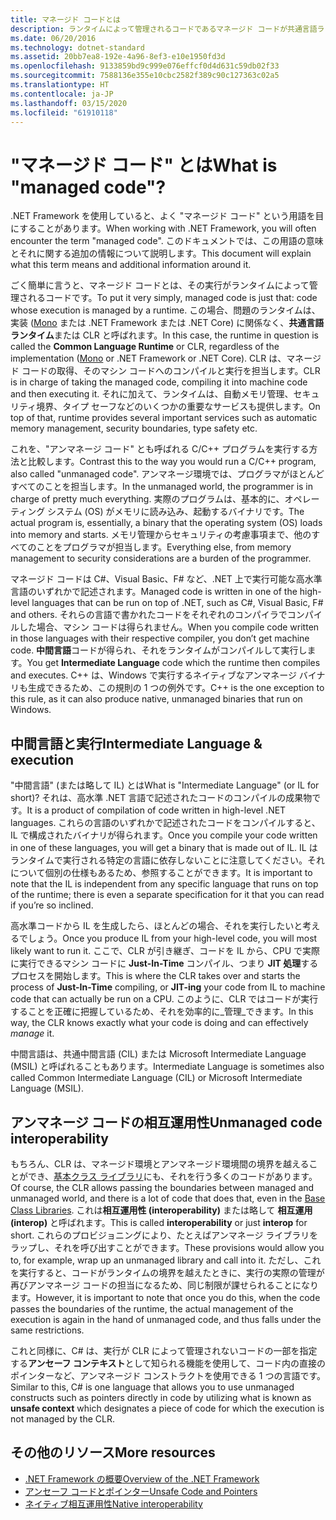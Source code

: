 ```yaml
---
title: マネージド コードとは
description: ランタイムによって管理されるコードであるマネージド コードが共通言語ランタイム (CLR) によってどのように管理されるかを説明します。
ms.date: 06/20/2016
ms.technology: dotnet-standard
ms.assetid: 20bb7ea8-192e-4a96-8ef3-e10e1950fd3d
ms.openlocfilehash: 9133859bd9c999e076effcf0d4d631c59db02f33
ms.sourcegitcommit: 7588136e355e10cbc2582f389c90c127363c02a5
ms.translationtype: HT
ms.contentlocale: ja-JP
ms.lasthandoff: 03/15/2020
ms.locfileid: "61910118"
---
```

# <a name="what-is-managed-code"></a><span data-ttu-id="1b0ae-103">"マネージド コード" とは</span><span class="sxs-lookup"><span data-stu-id="1b0ae-103">What is "managed code"?</span></span>

<span data-ttu-id="1b0ae-104">.NET Framework を使用していると、よく "マネージド コード" という用語を目にすることがあります。</span><span class="sxs-lookup"><span data-stu-id="1b0ae-104">When working with .NET Framework, you will often encounter the term "managed code".</span></span> <span data-ttu-id="1b0ae-105">このドキュメントでは、この用語の意味とそれに関する追加の情報について説明します。</span><span class="sxs-lookup"><span data-stu-id="1b0ae-105">This document will explain what this term means and additional information around it.</span></span>

<span data-ttu-id="1b0ae-106">ごく簡単に言うと、マネージド コードとは、その実行がランタイムによって管理されるコードです。</span><span class="sxs-lookup"><span data-stu-id="1b0ae-106">To put it very simply, managed code is just that: code whose execution is managed by a runtime.</span></span> <span data-ttu-id="1b0ae-107">この場合、問題のランタイムは、実装 ([Mono](https://www.mono-project.com/) または .NET Framework または .NET Core) に関係なく、**共通言語ランタイム**または CLR と呼ばれます。</span><span class="sxs-lookup"><span data-stu-id="1b0ae-107">In this case, the runtime in question is called the **Common Language Runtime** or CLR, regardless of the implementation ([Mono](https://www.mono-project.com/) or .NET Framework or .NET Core).</span></span> <span data-ttu-id="1b0ae-108">CLR は、マネージド コードの取得、そのマシン コードへのコンパイルと実行を担当します。</span><span class="sxs-lookup"><span data-stu-id="1b0ae-108">CLR is in charge of taking the managed code, compiling it into machine code and then executing it.</span></span> <span data-ttu-id="1b0ae-109">それに加えて、ランタイムは、自動メモリ管理、セキュリティ境界、タイプ セーフなどのいくつかの重要なサービスも提供します。</span><span class="sxs-lookup"><span data-stu-id="1b0ae-109">On top of that, runtime provides several important services such as automatic memory management, security boundaries, type safety etc.</span></span>

<span data-ttu-id="1b0ae-110">これを、"アンマネージ コード" とも呼ばれる C/C++ プログラムを実行する方法と比較します。</span><span class="sxs-lookup"><span data-stu-id="1b0ae-110">Contrast this to the way you would run a C/C++ program, also called "unmanaged code".</span></span> <span data-ttu-id="1b0ae-111">アンマネージ環境では、プログラマがほとんどすべてのことを担当します。</span><span class="sxs-lookup"><span data-stu-id="1b0ae-111">In the unmanaged world, the programmer is in charge of pretty much everything.</span></span> <span data-ttu-id="1b0ae-112">実際のプログラムは、基本的に、オペレーティング システム (OS) がメモリに読み込み、起動するバイナリです。</span><span class="sxs-lookup"><span data-stu-id="1b0ae-112">The actual program is, essentially, a binary that the operating system (OS) loads into memory and starts.</span></span> <span data-ttu-id="1b0ae-113">メモリ管理からセキュリティの考慮事項まで、他のすべてのことをプログラマが担当します。</span><span class="sxs-lookup"><span data-stu-id="1b0ae-113">Everything else, from memory management to security considerations are a burden of the programmer.</span></span>

<span data-ttu-id="1b0ae-114">マネージド コードは C#、Visual Basic、F# など、.NET 上で実行可能な高水準言語のいずれかで記述されます。</span><span class="sxs-lookup"><span data-stu-id="1b0ae-114">Managed code is written in one of the high-level languages that can be run on top of .NET, such as C#, Visual Basic, F# and others.</span></span> <span data-ttu-id="1b0ae-115">それらの言語で書かれたコードをそれぞれのコンパイラでコンパイルした場合、マシン コードは得られません。</span><span class="sxs-lookup"><span data-stu-id="1b0ae-115">When you compile code written in those languages with their respective compiler, you don’t get machine code.</span></span> <span data-ttu-id="1b0ae-116">**中間言語**コードが得られ、それをランタイムがコンパイルして実行します。</span><span class="sxs-lookup"><span data-stu-id="1b0ae-116">You get **Intermediate Language** code which the runtime then compiles and executes.</span></span> <span data-ttu-id="1b0ae-117">C++ は、Windows で実行するネイティブなアンマネージ バイナリも生成できるため、この規則の 1 つの例外です。</span><span class="sxs-lookup"><span data-stu-id="1b0ae-117">C++ is the one exception to this rule, as it can also produce native, unmanaged binaries that run on Windows.</span></span>

## <a name="intermediate-language--execution"></a><span data-ttu-id="1b0ae-118">中間言語と実行</span><span class="sxs-lookup"><span data-stu-id="1b0ae-118">Intermediate Language & execution</span></span>

<span data-ttu-id="1b0ae-119">"中間言語" (または略して IL) とは</span><span class="sxs-lookup"><span data-stu-id="1b0ae-119">What is "Intermediate Language" (or IL for short)?</span></span> <span data-ttu-id="1b0ae-120">それは、高水準 .NET 言語で記述されたコードのコンパイルの成果物です。</span><span class="sxs-lookup"><span data-stu-id="1b0ae-120">It is a product of compilation of code written in high-level .NET languages.</span></span> <span data-ttu-id="1b0ae-121">これらの言語のいずれかで記述されたコードをコンパイルすると、IL で構成されたバイナリが得られます。</span><span class="sxs-lookup"><span data-stu-id="1b0ae-121">Once you compile your code written in one of these languages, you will get a binary that is made out of IL.</span></span> <span data-ttu-id="1b0ae-122">IL はランタイムで実行される特定の言語に依存しないことに注意してください。それについて個別の仕様もあるため、参照することができます。</span><span class="sxs-lookup"><span data-stu-id="1b0ae-122">It is important to note that the IL is independent from any specific language that runs on top of the runtime; there is even a separate specification for it that you can read if you’re so inclined.</span></span>

<span data-ttu-id="1b0ae-123">高水準コードから IL を生成したら、ほとんどの場合、それを実行したいと考えるでしょう。</span><span class="sxs-lookup"><span data-stu-id="1b0ae-123">Once you produce IL from your high-level code, you will most likely want to run it.</span></span> <span data-ttu-id="1b0ae-124">ここで、CLR が引き継ぎ、コードを IL から、CPU で実際に実行できるマシン コードに **Just-In-Time** コンパイル、つまり **JIT 処理**するプロセスを開始します。</span><span class="sxs-lookup"><span data-stu-id="1b0ae-124">This is where the CLR takes over and starts the process of **Just-In-Time** compiling, or **JIT-ing** your code from IL to machine code that can actually be run on a CPU.</span></span> <span data-ttu-id="1b0ae-125">このように、CLR ではコードが実行することを正確に把握しているため、それを効率的に_管理_できます。</span><span class="sxs-lookup"><span data-stu-id="1b0ae-125">In this way, the CLR knows exactly what your code is doing and can effectively _manage_ it.</span></span>

<span data-ttu-id="1b0ae-126">中間言語は、共通中間言語 (CIL) または Microsoft Intermediate Language (MSIL) と呼ばれることもあります。</span><span class="sxs-lookup"><span data-stu-id="1b0ae-126">Intermediate Language is sometimes also called Common Intermediate Language (CIL) or Microsoft Intermediate Language (MSIL).</span></span>

## <a name="unmanaged-code-interoperability"></a><span data-ttu-id="1b0ae-127">アンマネージ コードの相互運用性</span><span class="sxs-lookup"><span data-stu-id="1b0ae-127">Unmanaged code interoperability</span></span>

<span data-ttu-id="1b0ae-128">もちろん、CLR は、マネージド環境とアンマネージド環境間の境界を越えることができ、[基本クラス ライブラリ](framework-libraries.md)にも、それを行う多くのコードがあります。</span><span class="sxs-lookup"><span data-stu-id="1b0ae-128">Of course, the CLR allows passing the boundaries between managed and unmanaged world, and there is a lot of code that does that, even in the [Base Class Libraries](framework-libraries.md).</span></span> <span data-ttu-id="1b0ae-129">これは**相互運用性 (interoperability)** または略して **相互運用 (interop)** と呼ばれます。</span><span class="sxs-lookup"><span data-stu-id="1b0ae-129">This is called **interoperability** or just **interop** for short.</span></span> <span data-ttu-id="1b0ae-130">これらのプロビジョニングにより、たとえばアンマネージ ライブラリをラップし、それを呼び出すことができます。</span><span class="sxs-lookup"><span data-stu-id="1b0ae-130">These provisions would allow you to, for example, wrap up an unmanaged library and call into it.</span></span> <span data-ttu-id="1b0ae-131">ただし、これを実行すると、コードがランタイムの境界を越えたときに、実行の実際の管理が再びアンマネージ コードの担当になるため、同じ制限が課せられることになります。</span><span class="sxs-lookup"><span data-stu-id="1b0ae-131">However, it is important to note that once you do this, when the code passes the boundaries of the runtime, the actual management of the execution is again in the hand of unmanaged code, and thus falls under the same restrictions.</span></span>

<span data-ttu-id="1b0ae-132">これと同様に、C# は、実行が CLR によって管理されないコードの一部を指定する**アンセーフ コンテキスト**として知られる機能を使用して、コード内の直接のポインターなど、アンマネージド コンストラクトを使用できる 1 つの言語です。</span><span class="sxs-lookup"><span data-stu-id="1b0ae-132">Similar to this, C# is one language that allows you to use unmanaged constructs such as pointers directly in code by utilizing what is known as **unsafe context** which designates a piece of code for which the execution is not managed by the CLR.</span></span>

## <a name="more-resources"></a><span data-ttu-id="1b0ae-133">その他のリソース</span><span class="sxs-lookup"><span data-stu-id="1b0ae-133">More resources</span></span>

* [<span data-ttu-id="1b0ae-134">.NET Framework の概要</span><span class="sxs-lookup"><span data-stu-id="1b0ae-134">Overview of the .NET Framework</span></span>](../framework/get-started/overview.md)
* [<span data-ttu-id="1b0ae-135">アンセーフ コードとポインター</span><span class="sxs-lookup"><span data-stu-id="1b0ae-135">Unsafe Code and Pointers</span></span>](../../docs/csharp/programming-guide/unsafe-code-pointers/index.md)
* [<span data-ttu-id="1b0ae-136">ネイティブ相互運用性</span><span class="sxs-lookup"><span data-stu-id="1b0ae-136">Native interoperability</span></span>](./native-interop/index.md)
